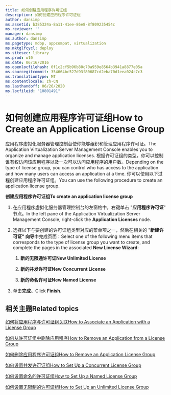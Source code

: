 ```yaml
---
title: 如何创建应用程序许可证组
description: 如何创建应用程序许可证组
author: dansimp
ms.assetid: b385324a-8a11-41ee-86e8-8f809235454c
ms.reviewer: ''
manager: dansimp
ms.author: dansimp
ms.pagetype: mdop, appcompat, virtualization
ms.mktglfcycl: deploy
ms.sitesec: library
ms.prod: w10
ms.date: 06/16/2016
ms.openlocfilehash: 0f1c2cf5b96b80c70a959e8564b3941a8877e05a
ms.sourcegitcommit: 354664bc527d93f80687cd2eba70d1eea024c7c3
ms.translationtype: MT
ms.contentlocale: zh-CN
ms.lasthandoff: 06/26/2020
ms.locfileid: "10801491"
---
```

# <span data-ttu-id="286a9-103">如何创建应用程序许可证组</span><span class="sxs-lookup"><span data-stu-id="286a9-103">How to Create an Application License Group</span></span>


<span data-ttu-id="286a9-104">应用程序虚拟化服务器管理控制台使你能够组织和管理应用程序许可证。</span><span class="sxs-lookup"><span data-stu-id="286a9-104">The Application Virtualization Server Management Console enables you to organize and manage application licenses.</span></span> <span data-ttu-id="286a9-105">根据许可证组的类型，你可以控制谁有权访问该应用程序以及一次可以访问应用程序的用户数。</span><span class="sxs-lookup"><span data-stu-id="286a9-105">Depending on the type of license group, you can control who has access to the application and how many users can access an application at a time.</span></span> <span data-ttu-id="286a9-106">你可以使用以下过程创建应用程序许可证组。</span><span class="sxs-lookup"><span data-stu-id="286a9-106">You can use the following procedure to create an application license group.</span></span>

**<span data-ttu-id="286a9-107">创建应用程序许可证组</span><span class="sxs-lookup"><span data-stu-id="286a9-107">To create an application license group</span></span>**

1.  <span data-ttu-id="286a9-108">在应用程序虚拟化服务器管理控制台的左窗格中，右键单击 "**应用程序许可证**" 节点。</span><span class="sxs-lookup"><span data-stu-id="286a9-108">In the left pane of the Application Virtualization Server Management Console, right-click the **Application Licenses** node.</span></span>

2.  <span data-ttu-id="286a9-109">选择以下与要创建的许可证组类型对应的菜单项之一，然后在相关的 "**新建许可证" 向导**中完成页面：</span><span class="sxs-lookup"><span data-stu-id="286a9-109">Select one of the following menu items that corresponds to the type of license group you want to create, and complete the pages in the associated **New License Wizard**:</span></span>

    1.  **<span data-ttu-id="286a9-110">新的无限通许可证</span><span class="sxs-lookup"><span data-stu-id="286a9-110">New Unlimited License</span></span>**

    2.  **<span data-ttu-id="286a9-111">新的并发许可证</span><span class="sxs-lookup"><span data-stu-id="286a9-111">New Concurrent License</span></span>**

    3.  **<span data-ttu-id="286a9-112">新的命名许可证</span><span class="sxs-lookup"><span data-stu-id="286a9-112">New Named License</span></span>**

3.  <span data-ttu-id="286a9-113">单击**完成**。</span><span class="sxs-lookup"><span data-stu-id="286a9-113">Click **Finish**.</span></span>

## <span data-ttu-id="286a9-114">相关主题</span><span class="sxs-lookup"><span data-stu-id="286a9-114">Related topics</span></span>


[<span data-ttu-id="286a9-115">如何将应用程序与许可证组关联</span><span class="sxs-lookup"><span data-stu-id="286a9-115">How to Associate an Application with a License Group</span></span>](how-to-associate-an-application-with-a-license-group.md)

[<span data-ttu-id="286a9-116">如何从许可证组中删除应用程序</span><span class="sxs-lookup"><span data-stu-id="286a9-116">How to Remove an Application from a License Group</span></span>](how-to-remove-an-application-from-a-license-group.md)

[<span data-ttu-id="286a9-117">如何删除应用程序许可证组</span><span class="sxs-lookup"><span data-stu-id="286a9-117">How to Remove an Application License Group</span></span>](how-to-remove-an-application-license-group.md)

[<span data-ttu-id="286a9-118">如何设置并发许可证组</span><span class="sxs-lookup"><span data-stu-id="286a9-118">How to Set Up a Concurrent License Group</span></span>](how-to-set-up-a-concurrent-license-group.md)

[<span data-ttu-id="286a9-119">如何设置命名的许可证组</span><span class="sxs-lookup"><span data-stu-id="286a9-119">How to Set Up a Named License Group</span></span>](how-to-set-up-a-named-license-group.md)

[<span data-ttu-id="286a9-120">如何设置无限制的许可证组</span><span class="sxs-lookup"><span data-stu-id="286a9-120">How to Set Up an Unlimited License Group</span></span>](how-to-set-up-an-unlimited-license-group.md)

 

 





